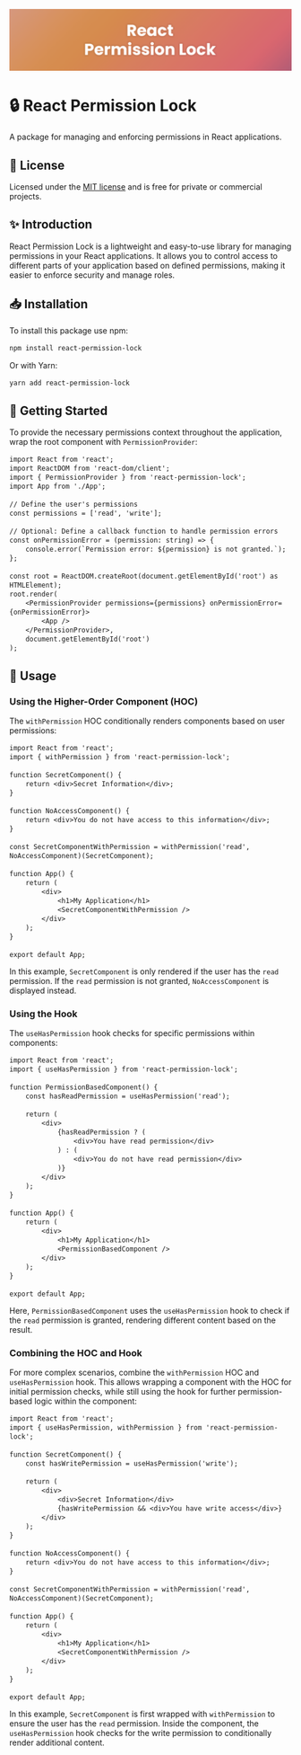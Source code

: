 ![React Permission Lock](https://raw.githubusercontent.com/andrewdyer/public-assets/refs/heads/main/images/covers/react-permission-lock.png)

# 🔒 React Permission Lock

A package for managing and enforcing permissions in React applications.

## 📄 License

Licensed under the [MIT license](https://opensource.org/licenses/MIT) and is free for private or commercial projects.

## ✨ Introduction

React Permission Lock is a lightweight and easy-to-use library for managing permissions in your React applications. It allows you to control access to different parts of your application based on defined permissions, making it easier to enforce security and manage roles.

## 📥 Installation

To install this package use npm:

```bash
npm install react-permission-lock
```

Or with Yarn:

```bash
yarn add react-permission-lock
```

## 🚀 Getting Started

To provide the necessary permissions context throughout the application, wrap the root component with `PermissionProvider`:

```tsx
import React from 'react';
import ReactDOM from 'react-dom/client';
import { PermissionProvider } from 'react-permission-lock';
import App from './App';

// Define the user's permissions
const permissions = ['read', 'write'];

// Optional: Define a callback function to handle permission errors
const onPermissionError = (permission: string) => {
    console.error(`Permission error: ${permission} is not granted.`);
};

const root = ReactDOM.createRoot(document.getElementById('root') as HTMLElement);
root.render(
    <PermissionProvider permissions={permissions} onPermissionError={onPermissionError}>
        <App />
    </PermissionProvider>,
    document.getElementById('root')
);
```
## 📖 Usage

### Using the Higher-Order Component (HOC)

The `withPermission` HOC conditionally renders components based on user permissions:

```tsx
import React from 'react';
import { withPermission } from 'react-permission-lock';

function SecretComponent() {
    return <div>Secret Information</div>;
}

function NoAccessComponent() {
    return <div>You do not have access to this information</div>;
}

const SecretComponentWithPermission = withPermission('read', NoAccessComponent)(SecretComponent);

function App() {
    return (
        <div>
            <h1>My Application</h1>
            <SecretComponentWithPermission />
        </div>
    );
}

export default App;
```

In this example, `SecretComponent` is only rendered if the user has the `read` permission. If the `read` permission is not granted, `NoAccessComponent` is displayed instead.

### Using the Hook

The `useHasPermission` hook checks for specific permissions within components:

```tsx
import React from 'react';
import { useHasPermission } from 'react-permission-lock';

function PermissionBasedComponent() {
    const hasReadPermission = useHasPermission('read');

    return (
        <div>
            {hasReadPermission ? (
                <div>You have read permission</div>
            ) : (
                <div>You do not have read permission</div>
            )}
        </div>
    );
}

function App() {
    return (
        <div>
            <h1>My Application</h1>
            <PermissionBasedComponent />
        </div>
    );
}

export default App;
```

Here, `PermissionBasedComponent` uses the `useHasPermission` hook to check if the `read` permission is granted, rendering different content based on the result.

### Combining the HOC and Hook

For more complex scenarios, combine the `withPermission` HOC and `useHasPermission` hook. This allows wrapping a component with the HOC for initial permission checks, while still using the hook for further permission-based logic within the component:

```tsx
import React from 'react';
import { useHasPermission, withPermission } from 'react-permission-lock';

function SecretComponent() {
    const hasWritePermission = useHasPermission('write');

    return (
        <div>
            <div>Secret Information</div>
            {hasWritePermission && <div>You have write access</div>}
        </div>
    );
}

function NoAccessComponent() {
    return <div>You do not have access to this information</div>;
}

const SecretComponentWithPermission = withPermission('read', NoAccessComponent)(SecretComponent);

function App() {
    return (
        <div>
            <h1>My Application</h1>
            <SecretComponentWithPermission />
        </div>
    );
}

export default App;
```

In this example, `SecretComponent` is first wrapped with `withPermission` to ensure the user has the `read` permission. Inside the component, the `useHasPermission` hook checks for the write permission to conditionally render additional content.
